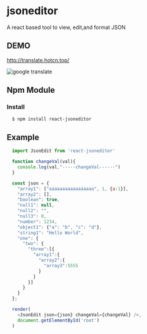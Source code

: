 # jsoneditor
A react based tool to view, edit,and format JSON
## DEMO
http://translate.hotcn.top/

<img alt="google translate" src="https://github.com/yixianle/google-translate/blob/master/public/demo.gif">

## Npm Module

### Install
```
  $ npm install react-jsoneditor
```

## Example

```javascript
  import JsonEdit from 'react-jsoneditor'

  function changeVal(val){
    console.log(val,"-----changeVal------")
  }

  const json = {
    "array1": ["aaaaaaaaaaaaaaaaa", 1, {a:1}],
    "array2": [],
    "boolean": true,
    "null1": null,
    "null2": "",
    "null3": 0,
    "number": 1234,
    "object1": {"a": "b", "c": "d"},
    "string1": "Hello World",
    "one": {
      "two": {
        "three":[{
          "array1":{
            "array2":{
              "array3":5555
            }
          }
        }]
      }
    }
  };

  render(
    <JsonEdit json={json} changeVal={changeVal} />,
    document.getElementById('root')
  )
```